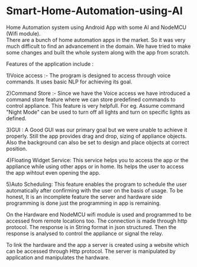 # Smart-Home-Automation-using-AI
Home Automation system using Android App with some AI and NodeMCU (Wifi module).  
There are a bunch of home automation apps in the market.
So it was very much difficult to find an advancement in the domain.
We have tried to make some changes and built the whole system along with the app from scratch.

Features of the application include : 

1)Voice access :- The program is designed to access through voice commands. It uses basic NLP for achieving its goal.

2)Command Store :- Since we have the Voice access we have introduced a command store feature where we can store predefined commands to control appliance. This feature is very helpfull. For eg. Assume command "Night Mode" can be used to turn off all lights and turn on specific lights as defined.

3)GUI : A Good GUI was our primary goal but we were unable to achieve it properly. Still the app provides drag and drop, sizing of appliance objects. Also the background can also be set to design and place objects at correct position.

4)Floating Widget Service: This service helps you to access the app or the appliance while using other apps or in home. Its helps the user to access the app wihtout even opening the app.

5)Auto Scheduling: This feature enables the program to schedule the user automatically after confirming with the user on the basis of usage. To be honest, It is an incomplete feature the server and hardware side programming is done just the programming in app is remaining. 


   On the Hardware end NodeMCU wifi module is used and programmed to be accessed from remote locations too. The connection is made through http protocol. The response is in String format in json structured. Then the response is analysed to control the appliance or signal the relay. 

   To link the hardware and the app a server is created using a website which can be accessed through Http protocol.
The server is manipulated by application and manipulates the hardware.
